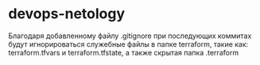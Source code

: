 # devops-netology
Благодаря добавленному файлу .gitignore при последующих коммитах будут игнорироваться служебные файлы в папке terraform, такие как: terraform.tfvars и terraform.tfstate, а также скрытая папка .terraform

